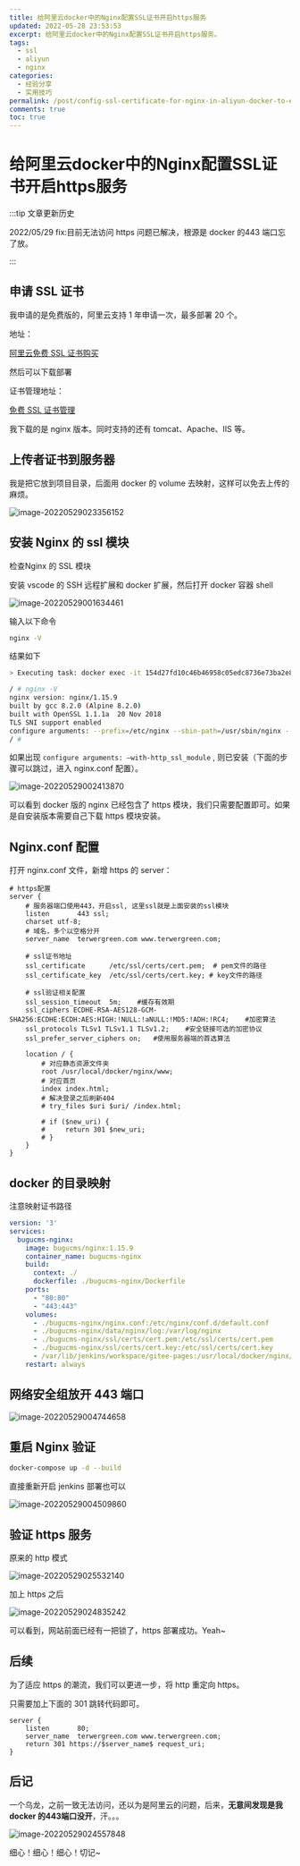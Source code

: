 ```yaml
---
title: 给阿里云docker中的Nginx配置SSL证书开启https服务
updated: 2022-05-28 23:53:53
excerpt: 给阿里云docker中的Nginx配置SSL证书开启https服务。
tags:
  - ssl
  - aliyun
  - nginx
categories:
  - 经验分享
  - 实用技巧
permalink: /post/config-ssl-certificate-for-nginx-in-aliyun-docker-to-enable-https.html
comments: true
toc: true
---
```

# 给阿里云docker中的Nginx配置SSL证书开启https服务

:::tip 文章更新历史

2022/05/29 fix:目前无法访问 https 问题已解决，根源是 docker 的443 端口忘了放。

:::

## 申请 SSL 证书

我申请的是免费版的，阿里云支持 1 年申请一次，最多部署 20 个。

地址：

[阿里云免费 SSL 证书购买](https://common-buy.aliyun.com/?spm=5176.b657008.0.0.6f7f799dnh4e4y&commodityCode=cas_dv_public_cn&request=%7B%22product%22%3A%22free_product%22%7D)

然后可以下载部署

证书管理地址：

[免费 SSL 证书管理](https://yundunnext.console.aliyun.com/?spm=5176.21213303.782131.4.738053c95GQkOa&p=cas&accounttraceid=c954f613b8a9412a81fb55251881911besdq#/certExtend/free)

我下载的是 nginx 版本。同时支持的还有 tomcat、Apache、IIS 等。

## 上传者证书到服务器

我是把它放到项目目录，后面用 docker 的 volume 去映射，这样可以免去上传的麻烦。

![image-20220529023356152](https://img1.terwer.space/20220529023356.png)

## 安装 Nginx 的 ssl 模块

检查Nginx 的 SSL 模块

安装 vscode 的 SSH 远程扩展和 docker 扩展，然后打开 docker 容器 shell

![image-20220529001634461](https://img1.terwer.space/20220529001634.png)

输入以下命令

```bash
nginx -V
```

结果如下

```bash
> Executing task: docker exec -it 154d27fd10c46b46958c05edc8736e73ba2e8618b23b6d615db3a532077b2250 sh <

/ # nginx -V
nginx version: nginx/1.15.9
built by gcc 8.2.0 (Alpine 8.2.0) 
built with OpenSSL 1.1.1a  20 Nov 2018
TLS SNI support enabled
configure arguments: --prefix=/etc/nginx --sbin-path=/usr/sbin/nginx --modules-path=/usr/lib/nginx/modules --conf-path=/etc/nginx/nginx.conf --error-log-path=/var/log/nginx/error.log --http-log-path=/var/log/nginx/access.log --pid-path=/var/run/nginx.pid --lock-path=/var/run/nginx.lock --http-client-body-temp-path=/var/cache/nginx/client_temp --http-proxy-temp-path=/var/cache/nginx/proxy_temp --http-fastcgi-temp-path=/var/cache/nginx/fastcgi_temp --http-uwsgi-temp-path=/var/cache/nginx/uwsgi_temp --http-scgi-temp-path=/var/cache/nginx/scgi_temp --user=nginx --group=nginx --with-http_ssl_module --with-http_realip_module --with-http_addition_module --with-http_sub_module --with-http_dav_module --with-http_flv_module --with-http_mp4_module --with-http_gunzip_module --with-http_gzip_static_module --with-http_random_index_module --with-http_secure_link_module --with-http_stub_status_module --with-http_auth_request_module --with-http_xslt_module=dynamic --with-http_image_filter_module=dynamic --with-http_geoip_module=dynamic --with-threads --with-stream --with-stream_ssl_module --with-stream_ssl_preread_module --with-stream_realip_module --with-stream_geoip_module=dynamic --with-http_slice_module --with-mail --with-mail_ssl_module --with-compat --with-file-aio --with-http_v2_module
/ # 
```

如果出现 `configure arguments: –with-http_ssl_module` , 则已安装（下面的步骤可以跳过，进入 nginx.conf 配置）。

![image-20220529002413870](https://img1.terwer.space/20220529002414.png)

可以看到 docker 版的 nginx 已经包含了 https 模块，我们只需要配置即可。如果是自安装版本需要自己下载 https 模块安装。

## Nginx.conf 配置

打开 nginx.conf 文件，新增 https 的 server：

```nginx
# https配置
server {
    # 服务器端口使用443，开启ssl, 这里ssl就是上面安装的ssl模块
    listen       443 ssl;
    charset utf-8;
    # 域名，多个以空格分开
    server_name  terwergreen.com www.terwergreen.com;
    
    # ssl证书地址
    ssl_certificate      /etc/ssl/certs/cert.pem;  # pem文件的路径
    ssl_certificate_key  /etc/ssl/certs/cert.key; # key文件的路径
    
    # ssl验证相关配置
    ssl_session_timeout  5m;    #缓存有效期
    ssl_ciphers ECDHE-RSA-AES128-GCM-SHA256:ECDHE:ECDH:AES:HIGH:!NULL:!aNULL:!MD5:!ADH:!RC4;    #加密算法
    ssl_protocols TLSv1 TLSv1.1 TLSv1.2;    #安全链接可选的加密协议
    ssl_prefer_server_ciphers on;   #使用服务器端的首选算法

    location / {
        # 对应静态资源文件夹
        root /usr/local/docker/nginx/www;
        # 对应首页
        index index.html;
        # 解决登录之后刷新404
        # try_files $uri $uri/ /index.html;

        # if ($new_uri) {
        #     return 301 $new_uri;
        # }
    }
}
```

## docker 的目录映射

注意映射证书路径

```yaml
version: '3'
services:
  bugucms-nginx:
    image: bugucms/nginx:1.15.9
    container_name: bugucms-nginx
    build:
      context: ./
      dockerfile: ./bugucms-nginx/Dockerfile
    ports:
      - "80:80"
      - "443:443"
    volumes:
      - ./bugucms-nginx/nginx.conf:/etc/nginx/conf.d/default.conf
      - ./bugucms-nginx/data/nginx/log:/var/log/nginx
      - ./bugucms-nginx/ssl/certs/cert.pem:/etc/ssl/certs/cert.pem
      - ./bugucms-nginx/ssl/certs/cert.key:/etc/ssl/certs/cert.key
      - /var/lib/jenkins/workspace/gitee-pages:/usr/local/docker/nginx/www
    restart: always
```

## 网络安全组放开 443 端口

![image-20220529004744658](https://img1.terwer.space/20220529004745.png)

## 重启 Nginx 验证

```bash
docker-compose up -d --build
```

直接重新开启 jenkins 部署也可以

![image-20220529004509860](https://img1.terwer.space/20220529004510.png)

## 验证 https 服务

原来的 http 模式

![image-20220529025532140](https://img1.terwer.space/20220529025532.png)

加上 https 之后

![image-20220529024835242](https://img1.terwer.space/20220529024835.png)

可以看到，网站前面已经有一把锁了，https 部署成功。Yeah~

## 后续

为了适应 https 的潮流，我们可以更进一步，将 http 重定向 https。

只需要加上下面的 301 跳转代码即可。

```nginx
server {
    listen       80;
    server_name  terwergreen.com www.terwergreen.com;
    return 301 https://$server_name$ request_uri;
}
```

## 后记

一个乌龙，之前一致无法访问，还以为是阿里云的问题，后来，**无意间发现是我 docker 的443端口没开**，汗。。。

![image-20220529024557848](https://img1.terwer.space/20220529024558.png)

细心！细心！细心！切记~